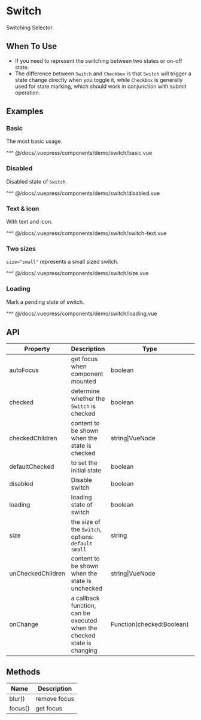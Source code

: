 # Switch

Switching Selector.

## When To Use

- If you need to represent the switching between two states or on-off state.
- The difference between `Switch` and `Checkbox` is that `Switch` will trigger a state change directly when you toggle it, while `Checkbox` is generally used for state marking, which should work in conjunction with submit operation.

## Examples

### Basic

The most basic usage.

<demo-switch-basic/>

<demo-code-box>
^^^ @/docs/.vuepress/components/demo/switch/basic.vue
</demo-code-box>

### Disabled

Disabled state of `Switch`.

<demo-switch-disabled/>

<demo-code-box>
^^^ @/docs/.vuepress/components/demo/switch/disabled.vue
</demo-code-box>

### Text & icon

With text and icon.

<demo-switch-switch-text/>

<demo-code-box>
^^^ @/docs/.vuepress/components/demo/switch/switch-text.vue
</demo-code-box>

### Two sizes

`size="small"` represents a small sized switch.

<demo-switch-size/>

<demo-code-box>
^^^ @/docs/.vuepress/components/demo/switch/size.vue
</demo-code-box>

### Loading

Mark a pending state of switch.

<demo-switch-loading/>

<demo-code-box>
^^^ @/docs/.vuepress/components/demo/switch/loading.vue
</demo-code-box>

## API

| Property          | Description                                                             | Type                      | Default |
| ----------------- | ----------------------------------------------------------------------- | ------------------------- | ------- |
| autoFocus         | get focus when component mounted                                        | boolean                   | false   |
| checked           | determine whether the `Switch` is checked                               | boolean                   | false   |
| checkedChildren   | content to be shown when the state is checked                           | string\|VueNode           |         |
| defaultChecked    | to set the initial state                                                | boolean                   | false   |
| disabled          | Disable switch                                                          | boolean                   | false   |
| loading           | loading state of switch                                                 | boolean                   | false   |
| size              | the size of the `Switch`, options: `default` `small`                    | string                    | default |
| unCheckedChildren | content to be shown when the state is unchecked                         | string\|VueNode           |         |
| onChange          | a callback function, can be executed when the checked state is changing | Function(checked:Boolean) |         |

## Methods

| Name    | Description  |
| ------- | ------------ |
| blur()  | remove focus |
| focus() | get focus    |
